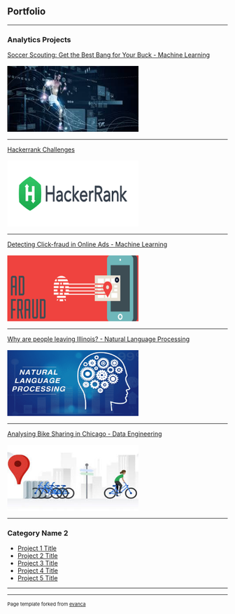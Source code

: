 ## Portfolio

---

### Analytics Projects

[Soccer Scouting: Get the Best Bang for Your Buck - Machine Learning](/pdf/Scouting_Presentation.pdf)
<br><br>
<img src="images/Soccer_thumbnail.jfif?raw=true" width="300" height="150"/>

---
[Hackerrank Challenges](https://github.com/markuswehr/Hackerrank_Practice)
<br><br>
<img src="images/Hackerrank_thumbnail.png?raw=true" width="300" height="150"/>

---
[Detecting Click-fraud in Online Ads - Machine Learning](/pdf/AdFraud_Presentation.pdf)
<br><br>
<img src="images/AdFraud_thumbnail.png?raw=true" width="300" height="150"/>

---
[Why are people leaving Illinois? - Natural Language Processing](/pdf/NLP_Presentation.pdf)
<br><br>
<img src="images/NLP_thumbnail.png?raw=true" width="300" height="150"/>

---

[Analysing Bike Sharing in Chicago - Data Engineering](/pdf/DataEngineering_Presentation.pdf)
<br><br>
<img src="images/DataEngineering_thumbnail.jfif?raw=true" width="300" height="150"/>

---

### Category Name 2

- [Project 1 Title](http://example.com/)
- [Project 2 Title](http://example.com/)
- [Project 3 Title](http://example.com/)
- [Project 4 Title](http://example.com/)
- [Project 5 Title](http://example.com/)

---




---
<p style="font-size:11px">Page template forked from <a href="https://github.com/evanca/quick-portfolio">evanca</a></p>
<!-- Remove above link if you don't want to attibute -->
